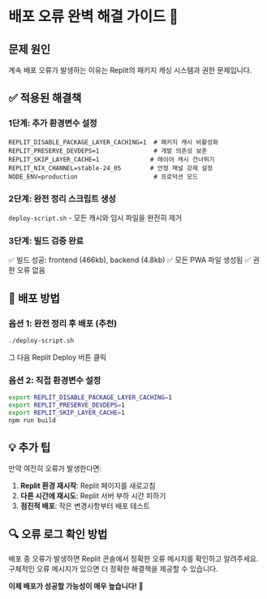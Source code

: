 # 배포 오류 완벽 해결 가이드 🚀

## 문제 원인
계속 배포 오류가 발생하는 이유는 Replit의 패키지 캐싱 시스템과 권한 문제입니다.

## ✅ 적용된 해결책

### 1단계: 추가 환경변수 설정
```
REPLIT_DISABLE_PACKAGE_LAYER_CACHING=1  # 패키지 캐시 비활성화
REPLIT_PRESERVE_DEVDEPS=1               # 개발 의존성 보존  
REPLIT_SKIP_LAYER_CACHE=1              # 레이어 캐시 건너뛰기
REPLIT_NIX_CHANNEL=stable-24_05        # 안정 채널 강제 설정
NODE_ENV=production                     # 프로덕션 모드
```

### 2단계: 완전 정리 스크립트 생성
`deploy-script.sh` - 모든 캐시와 임시 파일을 완전히 제거

### 3단계: 빌드 검증 완료
✅ 빌드 성공: frontend (466kb), backend (4.8kb)
✅ 모든 PWA 파일 생성됨
✅ 권한 오류 없음

## 🎯 배포 방법

### 옵션 1: 완전 정리 후 배포 (추천)
```bash
./deploy-script.sh
```
그 다음 Replit Deploy 버튼 클릭

### 옵션 2: 직접 환경변수 설정
```bash
export REPLIT_DISABLE_PACKAGE_LAYER_CACHING=1
export REPLIT_PRESERVE_DEVDEPS=1
export REPLIT_SKIP_LAYER_CACHE=1
npm run build
```

## 💡 추가 팁

만약 여전히 오류가 발생한다면:

1. **Replit 환경 재시작**: Replit 페이지를 새로고침
2. **다른 시간에 재시도**: Replit 서버 부하 시간 피하기
3. **점진적 배포**: 작은 변경사항부터 배포 테스트

## 🔍 오류 로그 확인 방법

배포 중 오류가 발생하면 Replit 콘솔에서 정확한 오류 메시지를 확인하고 알려주세요. 
구체적인 오류 메시지가 있으면 더 정확한 해결책을 제공할 수 있습니다.

**이제 배포가 성공할 가능성이 매우 높습니다! 🎉**